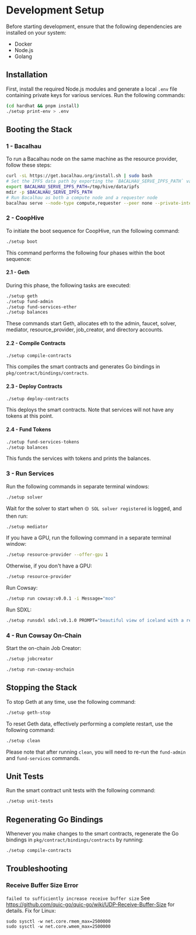 # Development Setup

Before starting development, ensure that the following dependencies are installed on your system:

- Docker
- Node.js
- Golang

## Installation

First, install the required Node.js modules and generate a local `.env` file containing private keys for various
services. Run the following commands:

```bash
(cd hardhat && pnpm install)
./setup print-env > .env
```

## Booting the Stack

### 1 - Bacalhau

To run a Bacalhau node on the same machine as the resource provider, follow these steps:

```bash
curl -sL https://get.bacalhau.org/install.sh | sudo bash
# Set the IPFS data path by exporting the `BACALHAU_SERVE_IPFS_PATH` variable to your desired location
export BACALHAU_SERVE_IPFS_PATH=/tmp/hive/data/ipfs
mdir -p $BACALHAU_SERVE_IPFS_PATH
# Run Bacalhau as both a compute node and a requester node
bacalhau serve --node-type compute,requester --peer none --private-internal-ipfs=false --job-selection-accept-networked --web-ui --web-ui-port 1080
```

### 2 - CoopHive

To initiate the boot sequence for CoopHive, run the following command:

```bash
./setup boot
```

This command performs the following four phases within the boot sequence:

#### 2.1 - Geth

During this phase, the following tasks are executed:

```bash
./setup geth
./setup fund-admin
./setup fund-services-ether
./setup balances
```

These commands start Geth, allocates eth to the admin, faucet, solver, mediator, resource_provider, job_creator, and
directory accounts.

#### 2.2 - Compile Contracts

```bash
./setup compile-contracts
```

This compiles the smart contracts and generates Go bindings in `pkg/contract/bindings/contracts`.

#### 2.3 - Deploy Contracts

```bash
./setup deploy-contracts
```

This deploys the smart contracts. Note that services will not have any tokens at this point.

#### 2.4 - Fund Tokens

```bash
./setup fund-services-tokens
./setup balances
```

This funds the services with tokens and prints the balances.

### 3 - Run Services

Run the following commands in separate terminal windows:

```bash
./setup solver
```

Wait for the solver to start when `🟡 SOL solver registered` is logged, and then run:

```bash
./setup mediator
```

If you have a GPU, run the following command in a separate terminal window:

```bash
./setup resource-provider --offer-gpu 1
```

Otherwise, if you don't have a GPU:

```bash
./setup resource-provider
```

Run Cowsay:

```bash
./setup run cowsay:v0.0.1 -i Message="moo"
```

Run SDXL:

```bash
./setup runsdxl sdxl:v0.1.0 PROMPT="beautiful view of iceland with a record player"
```

### 4 - Run Cowsay On-Chain

Start the on-chain Job Creator:

```bash
./setup jobcreator
```

```bash
./setup run-cowsay-onchain
```

## Stopping the Stack

To stop Geth at any time, use the following command:

```bash
./setup geth-stop
```

To reset Geth data, effectively performing a complete restart, use the following command:

```bash
./setup clean
```

Please note that after running `clean`, you will need to re-run the `fund-admin` and `fund-services` commands.

## Unit Tests

Run the smart contract unit tests with the following command:

```bash
./setup unit-tests
```

## Regenerating Go Bindings

Whenever you make changes to the smart contracts, regenerate the Go bindings in `pkg/contract/bindings/contracts` by
running:

```bash
./setup compile-contracts
```

## Troubleshooting

### Receive Buffer Size Error

`failed to sufficiently increase receive buffer size`
See https://github.com/quic-go/quic-go/wiki/UDP-Receive-Buffer-Size for details. Fix for Linux:

```
sudo sysctl -w net.core.rmem_max=2500000
sudo sysctl -w net.core.wmem_max=2500000
```
